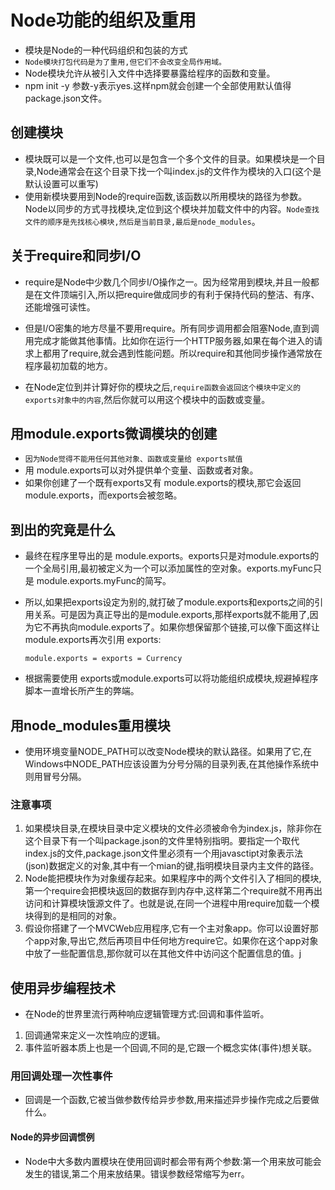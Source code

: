 # Node功能的组织及重用
* 模块是Node的一种代码组织和包装的方式
* `Node模块打包代码是为了重用,但它们不会改变全局作用域。`
* Node模块允许从被引入文件中选择要暴露给程序的函数和变量。
* npm init -y 参数-y表示yes.这样npm就会创建一个全部使用默认值得 package.json文件。

## 创建模块
* 模块既可以是一个文件,也可以是包含一个多个文件的目录。如果模块是一个目录,Node通常会在这个目录下找一个叫index.js的文件作为模块的入口(这个是默认设置可以重写)  
* 使用新模块要用到Node的require函数,该函数以所用模块的路径为参数。Node以同步的方式寻找模块,定位到这个模块并加载文件中的内容。`Node查找文件的顺序是先找核心模块,然后是当前目录,最后是node_modules`。

## 关于require和同步I/O 
* require是Node中少数几个同步I/O操作之一。因为经常用到模块,并且一般都是在文件顶端引入,所以把require做成同步的有利于保持代码的整洁、有序、还能增强可读性。
* 但是I/O密集的地方尽量不要用require。所有同步调用都会阻塞Node,直到调用完成才能做其他事情。比如你在运行一个HTTP服务器,如果在每个进入的请求上都用了require,就会遇到性能问题。所以require和其他同步操作通常放在程序最初加载的地方。
  

 * 在Node定位到并计算好你的模块之后,`require函数会返回这个模块中定义的 exports对象中的内容`,然后你就可以用这个模块中的函数或变量。 
## 用module.exports微调模块的创建
* `因为Node觉得不能用任何其他对象、函数或变量给 exports赋值`
* 用 module.exports可以对外提供单个变量、函数或者对象。
* 如果你创建了一个既有exports又有 module.exports的模块,那它会返回module.exports，而exports会被忽略。

## 到出的究竟是什么
* 最终在程序里导出的是 module.exports。exports只是对module.exports的一个全局引用,最初被定义为一个可以添加属性的空对象。exports.myFunc只是 module.exports.myFunc的简写。
* 所以,如果把exports设定为别的,就打破了module.exports和exports之间的引用关系。可是因为真正导出的是module.exports,那样exports就不能用了,因为它不再执向module.exports了。如果你想保留那个链接,可以像下面这样让module.exports再次引用 exports:
  
  ```
  module.exports = exports = Currency
  ```
* 根据需要使用 exports或module.exports可以将功能组织成模块,规避掉程序脚本一直增长所产生的弊端。 
## 用node_modules重用模块  

* 使用环境变量NODE_PATH可以改变Node模块的默认路径。如果用了它,在Windows中NODE_PATH应该设置为分号分隔的目录列表,在其他操作系统中则用冒号分隔。
### 注意事项 
1. 如果模块目录,在模块目录中定义模块的文件必须被命令为index.js，除非你在这个目录下有一个叫package.json的文件里特别指明。要指定一个取代index.js的文件,package.json文件里必须有一个用javasctipt对象表示法(json)数据定义的对象,其中有一个mian的键,指明模块目录内主文件的路径。
2. Node能把模块作为对象缓存起来。如果程序中的两个文件引入了相同的模块,第一个require会把模块返回的数据存到内存中,这样第二个require就不用再出访问和计算模块饿源文件了。也就是说,在同一个进程中用require加载一个模块得到的是相同的对象。
3. 假设你搭建了一个MVCWeb应用程序,它有一个主对象app。你可以设置好那个app对象,导出它,然后再项目中任何地方require它。如果你在这个app对象中放了一些配置信息,那你就可以在其他文件中访问这个配置信息的值。j

## 使用异步编程技术   
* 在Node的世界里流行两种响应逻辑管理方式:回调和事件监听。
1. 回调通常来定义一次性响应的逻辑。
2. 事件监听器本质上也是一个回调,不同的是,它跟一个概念实体(事件)想关联。  

### 用回调处理一次性事件
* 回调是一个函数,它被当做参数传给异步参数,用来描述异步操作完成之后要做什么。 

#### Node的异步回调惯例
* Node中大多数内置模块在使用回调时都会带有两个参数:第一个用来放可能会发生的错误,第二个用来放结果。错误参数经常缩写为err。    